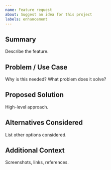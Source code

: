 ```yaml
---
name: Feature request
about: Suggest an idea for this project
labels: enhancement
---
```


## Summary

Describe the feature.

## Problem / Use Case

Why is this needed? What problem does it solve?

## Proposed Solution

High-level approach.

## Alternatives Considered

List other options considered.

## Additional Context

Screenshots, links, references.
